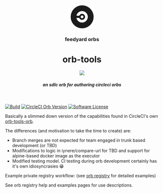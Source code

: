 <div align="center">
	<p>
		<img alt="CircleCI Logo" src="https://raw.githubusercontent.com/ThoughtWorks-DPS/di-circleci-remote-docker/master/img/circle-circleci.svg?sanitize=true" width="75" />
	</p>
  <h3>feedyard orbs</h3>
  <h1>orb-tools</h1>
  <a href="https://app.circleci.com/pipelines/github/feedyard/orb-tools"><img src="https://circleci.com/gh/feedyard/orb-tools.svg?style=shield"></a>
  <h5>an sdlc orb for authoring circleci orbs</h5>
</div>
<br />

[![Build](https://circleci.com/gh/feedyard/orb-tools.svg?style=shield)](https://app.circleci.com/pipelines/github/feedyard/orb-tools)
[![CircleCI Orb Version](https://img.shields.io/badge/endpoint.svg?url=https://badges.circleci.io/orb/feedyard/orb-tools)](feedyard/orb-tools)
[![Software License](https://img.shields.io/badge/license-MIT-blue.svg)](https://opensource.org/licenses/MIT)

Basically a slimmed down version of the capabilities found in CircleCI's own [orb-tools-orb](https://github.com/CircleCI-Public/orb-tools-orb).  

The differences (and motivation to take the time to create) are:

* Branch merges are not expected for team engaged in trunk based development (or TBD)
* Modifications to logic in iynere/compare-url for TBD and support for alpine-based docker image as the executor
* Modified testing model. CI testing during orb development certainly has it's own idiosyncrasies :grin:

Example private registry workflow: (see [orb registry](https://circleci.com/orbs/registry/orb/feedyard/executor-tools) for detailed examples)

See orb registry help and examples pages for use descriptions.



